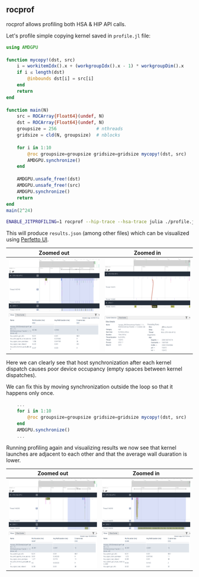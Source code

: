 ## rocprof

rocprof allows profiling both HSA & HIP API calls.

Let's profile simple copying kernel saved in `profile.jl` file:
```julia
using AMDGPU

function mycopy!(dst, src)
    i = workitemIdx().x + (workgroupIdx().x - 1) * workgroupDim().x
    if i ≤ length(dst)
        @inbounds dst[i] = src[i]
    end
    return
end

function main(N)
    src = ROCArray{Float64}(undef, N)
    dst = ROCArray{Float64}(undef, N)
    groupsize = 256               # nthreads
    gridsize = cld(N, groupsize)  # nblocks

    for i in 1:10
        @roc groupsize=groupsize gridsize=gridsize mycopy!(dst, src)
        AMDGPU.synchronize()
    end

    AMDGPU.unsafe_free!(dst)
    AMDGPU.unsafe_free!(src)
    AMDGPU.synchronize()
    return
end
main(2^24)
```

```bash
ENABLE_JITPROFILING=1 rocprof --hip-trace --hsa-trace julia ./profile.jl
```

This will produce `results.json` (among other files) which can be visualized
using [Perfetto UI](https://ui.perfetto.dev/).

|Zoomed out|Zoomed in|
|:---:|:---:|
|![image](./assets/profiling-1.png)|![image](./assets/profiling-4.png)|

Here we can clearly see that host synchronization after each kernel dispatch
causes poor device occupancy (empty spaces between kernel dispatches).

We can fix this by moving synchronization outside the loop so that it happens only once.

```julia
    ...
    for i in 1:10
        @roc groupsize=groupsize gridsize=gridsize mycopy!(dst, src)
    end
    AMDGPU.synchronize()
    ...
```

Running profiling again and visualizing results we now see that
kernel launches are adjacent to each other and that the average
wall duaration is lower.

|Zoomed out|Zoomed in|
|:---:|:---:|
|![image](./assets/profiling-2.png)|![image](./assets/profiling-3.png)|
